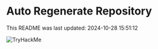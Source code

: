 # Auto Regenerate Repository

This README was last updated: 2024-10-28 15:51:12

 ![TryHackMe](https://tryhackme.com/badge/533634)